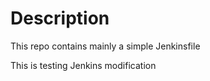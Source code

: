 # Description

This repo contains mainly a simple Jenkinsfile

This is testing Jenkins modification
